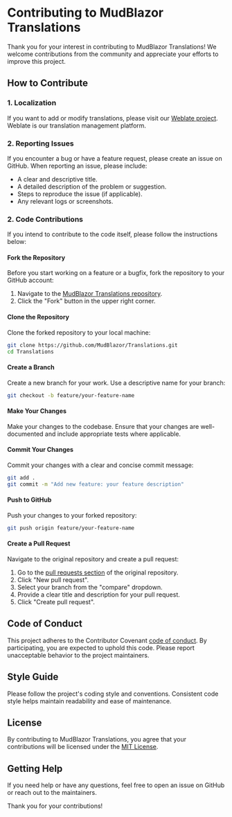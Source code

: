 # Contributing to MudBlazor Translations

Thank you for your interest in contributing to MudBlazor Translations! We welcome contributions from the community and appreciate your efforts to improve this project.

## How to Contribute

### 1. Localization

If you want to add or modify translations, please visit our [Weblate project](https://hosted.weblate.org/engage/mudblazor/). Weblate is our translation management platform.

### 2. Reporting Issues

If you encounter a bug or have a feature request, please create an issue on GitHub. When reporting an issue, please include:

- A clear and descriptive title.
- A detailed description of the problem or suggestion.
- Steps to reproduce the issue (if applicable).
- Any relevant logs or screenshots.

### 2. Code Contributions

If you intend to contribute to the code itself, please follow the instructions below:

#### Fork the Repository

Before you start working on a feature or a bugfix, fork the repository to your GitHub account:

1. Navigate to the [MudBlazor Translations repository](https://github.com/MudBlazor/Translations).
2. Click the "Fork" button in the upper right corner.

#### Clone the Repository

Clone the forked repository to your local machine:

```bash
git clone https://github.com/MudBlazor/Translations.git
cd Translations
```

#### Create a Branch

Create a new branch for your work. Use a descriptive name for your branch:

```bash
git checkout -b feature/your-feature-name
```

#### Make Your Changes

Make your changes to the codebase. Ensure that your changes are well-documented and include appropriate tests where applicable.

#### Commit Your Changes

Commit your changes with a clear and concise commit message:

```bash
git add .
git commit -m "Add new feature: your feature description"
```

#### Push to GitHub

Push your changes to your forked repository:

```bash
git push origin feature/your-feature-name
```

#### Create a Pull Request

Navigate to the original repository and create a pull request:

1. Go to the [pull requests section](https://github.com/MudBlazor/Translations/pulls) of the original repository.
2. Click "New pull request".
3. Select your branch from the "compare" dropdown.
4. Provide a clear title and description for your pull request.
5. Click "Create pull request".

## Code of Conduct

This project adheres to the Contributor Covenant [code of conduct](CODE_OF_CONDUCT.md). By participating, you are expected to uphold this code. Please report unacceptable behavior to the project maintainers.

## Style Guide

Please follow the project's coding style and conventions. Consistent code style helps maintain readability and ease of maintenance.

## License

By contributing to MudBlazor Translations, you agree that your contributions will be licensed under the [MIT License](LICENSE).

## Getting Help

If you need help or have any questions, feel free to open an issue on GitHub or reach out to the maintainers.

Thank you for your contributions!